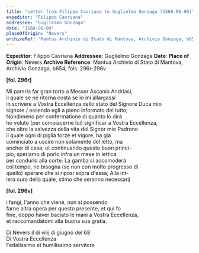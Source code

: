 ```yaml
---
title: "Letter from Filippo Cavriana to Guglielmo Gonzaga (1568-06-09)"
expeditor: "Filippo Cavriana"
addressee: "Guglielmo Gonzaga"
date: "1568-06-09"
placeOfOrigin: "Nevers"
archiveRef: "Mantua Archivio di Stato di Mantova, Archivio Gonzaga, b654, fols. 296r-296v"
---
```


**Expeditor**: Filippo Cavriana
**Addressee**: Guglielmo Gonzaga
**Date**: 
**Place of Origin**: Nevers
**Archive Reference**: Mantua Archivio di Stato di Mantova, Archivio Gonzaga, b654, fols. 296r-296v


**[fol. 296r]**
  
Mi pareria far gran torto a Messer Ascanio Andriasi,   
il quale se ne ritorna costà se io mi allargassi   
in scrivere a Vostra Eccellenza dello stato del Signore Duca mio   
signore / essendo egli a pieno informato del tutto;   
Nondimeno per confermatione di quanto lo dirà   
ho voluto (per compiacerne lui) significar a Vostra Eccellenza,   
che oltre la salvezza della vita del Signor mio Padrone   
il quale ogni di piglia forze et vigore, ha gia   
cominciato a uscire non solamente del letto, ma   
anchor di casa; et continuando questo buon princi-  
pio, speriamo di porlo infra un mese in lettica   
per condurlo alla corte. La gamba si accomoderà   
col tempo, ne bisogna (se non con molto progresso di   
quello) sperare che si riposi sopra d'essa; Alla int-  
iera cura della quale, stimo che seranno necessarij


**[fol. 296v]**
  
i fangi, l'anno che viene, non si possendo   
farne altra opera per questo presente, et qui fo   
fine, doppo haver baciato le mani a Vostra Eccellenza,   
et raccomandatomi alla buona sua gratia.

Di Nevers il di viiij di giugno del 68   
Di Vostra Eccellenza   
Fedelissimo et humilissimo servitore

